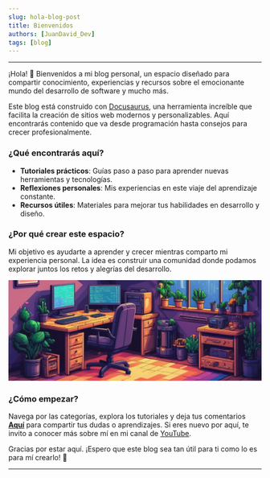 ```yaml
---
slug: hola-blog-post
title: Bienvenidos
authors: [JuanDavid_Dev]
tags: [blog]
---
```


---

¡Hola! 👋 Bienvenidos a mi blog personal, un espacio diseñado para compartir conocimiento, experiencias y recursos sobre el emocionante mundo del desarrollo de software y mucho más.

Este blog está construido con [Docusaurus](https://docusaurus.io), una herramienta increíble que facilita la creación de sitios web modernos y personalizables. Aquí encontrarás contenido que va desde programación hasta consejos para crecer profesionalmente.

<!-- truncate -->

### ¿Qué encontrarás aquí?

-   **Tutoriales prácticos**: Guías paso a paso para aprender nuevas herramientas y tecnologías.
-   **Reflexiones personales**: Mis experiencias en este viaje del aprendizaje constante.
-   **Recursos útiles**: Materiales para mejorar tus habilidades en desarrollo y diseño.

### ¿Por qué crear este espacio?

Mi objetivo es ayudarte a aprender y crecer mientras comparto mi experiencia personal. La idea es construir una comunidad donde podamos explorar juntos los retos y alegrías del desarrollo.

![Inspiración del blog](./img/banner-bienvenidos.png)

### ¿Cómo empezar?

Navega por las categorías, explora los tutoriales y deja tus comentarios **[Aquí](https://www.youtube.com/@juandavid_dev/community)** para compartir tus dudas o aprendizajes. Si eres nuevo por aquí, te invito a conocer más sobre mí en mi canal de [YouTube](https://www.youtube.com/@juandavid_dev).

Gracias por estar aquí. ¡Espero que este blog sea tan útil para ti como lo es para mí crearlo! 🚀

---
